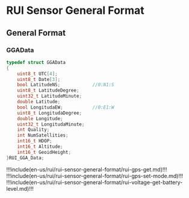 # RUI Sensor General Format

## General Format

### GGAData

```c
typedef struct GGAData
{
	uint8_t UTC[4];
	uint8_t Date[3];
	bool LatitudeNS;      		//0:N1:S
	uint8_t LatitudeDegree;
	uint32_t LatitudeMinute;
	double Latitude;
	bool LongitudaEW;			//0:E1:W
	uint8_t LongitudaDegree;
	double Longitude;
	uint32_t LongitudaMinute;
	int Quality;
	int NumSatellities;
	int16_t HDOP;
	int16_t Altitude;
	int16_t GeoidHeight;
}RUI_GGA_Data;
```

!!!include(en-us/rui/rui-sensor-general-format/rui-gps-get.md)!!!
!!!include(en-us/rui/rui-sensor-general-format/rui-gps-set-mode.md)!!!
!!!include(en-us/rui/rui-sensor-general-format/rui-voltage-get-battery-level.md)!!!
